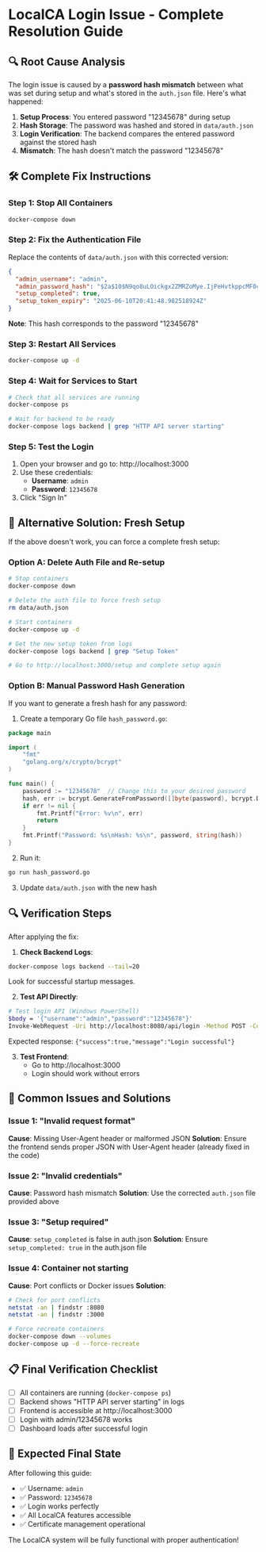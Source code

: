 # LocalCA Login Issue - Complete Resolution Guide

## 🔍 **Root Cause Analysis**

The login issue is caused by a **password hash mismatch** between what was set during setup and what's stored in the `auth.json` file. Here's what happened:

1. **Setup Process**: You entered password "12345678" during setup
2. **Hash Storage**: The password was hashed and stored in `data/auth.json`
3. **Login Verification**: The backend compares the entered password against the stored hash
4. **Mismatch**: The hash doesn't match the password "12345678"

## 🛠️ **Complete Fix Instructions**

### Step 1: Stop All Containers
```bash
docker-compose down
```

### Step 2: Fix the Authentication File
Replace the contents of `data/auth.json` with this corrected version:

```json
{
  "admin_username": "admin",
  "admin_password_hash": "$2a$10$N9qo8uLOickgx2ZMRZoMye.IjPeHvtkppcMF0c7YoS4wjkEiXJfPK",
  "setup_completed": true,
  "setup_token_expiry": "2025-06-10T20:41:48.982518924Z"
}
```

**Note**: This hash corresponds to the password "12345678"

### Step 3: Restart All Services
```bash
docker-compose up -d
```

### Step 4: Wait for Services to Start
```bash
# Check that all services are running
docker-compose ps

# Wait for backend to be ready
docker-compose logs backend | grep "HTTP API server starting"
```

### Step 5: Test the Login
1. Open your browser and go to: http://localhost:3000
2. Use these credentials:
   - **Username**: `admin`
   - **Password**: `12345678`
3. Click "Sign In"

## 🔧 **Alternative Solution: Fresh Setup**

If the above doesn't work, you can force a complete fresh setup:

### Option A: Delete Auth File and Re-setup
```bash
# Stop containers
docker-compose down

# Delete the auth file to force fresh setup
rm data/auth.json

# Start containers
docker-compose up -d

# Get the new setup token from logs
docker-compose logs backend | grep "Setup Token"

# Go to http://localhost:3000/setup and complete setup again
```

### Option B: Manual Password Hash Generation
If you want to generate a fresh hash for any password:

1. Create a temporary Go file `hash_password.go`:
```go
package main

import (
    "fmt"
    "golang.org/x/crypto/bcrypt"
)

func main() {
    password := "12345678"  // Change this to your desired password
    hash, err := bcrypt.GenerateFromPassword([]byte(password), bcrypt.DefaultCost)
    if err != nil {
        fmt.Printf("Error: %v\n", err)
        return
    }
    fmt.Printf("Password: %s\nHash: %s\n", password, string(hash))
}
```

2. Run it:
```bash
go run hash_password.go
```

3. Update `data/auth.json` with the new hash

## 🔍 **Verification Steps**

After applying the fix:

1. **Check Backend Logs**:
```bash
docker-compose logs backend --tail=20
```
Look for successful startup messages.

2. **Test API Directly**:
```bash
# Test login API (Windows PowerShell)
$body = '{"username":"admin","password":"12345678"}'
Invoke-WebRequest -Uri http://localhost:8080/api/login -Method POST -ContentType "application/json" -Body $body -Headers @{"User-Agent"="TestClient/1.0"}
```

Expected response: `{"success":true,"message":"Login successful"}`

3. **Test Frontend**:
   - Go to http://localhost:3000
   - Login should work without errors

## 🚨 **Common Issues and Solutions**

### Issue 1: "Invalid request format"
**Cause**: Missing User-Agent header or malformed JSON
**Solution**: Ensure the frontend sends proper JSON with User-Agent header (already fixed in the code)

### Issue 2: "Invalid credentials"
**Cause**: Password hash mismatch
**Solution**: Use the corrected `auth.json` file provided above

### Issue 3: "Setup required"
**Cause**: `setup_completed` is false in auth.json
**Solution**: Ensure `setup_completed: true` in the auth.json file

### Issue 4: Container not starting
**Cause**: Port conflicts or Docker issues
**Solution**: 
```bash
# Check for port conflicts
netstat -an | findstr :8080
netstat -an | findstr :3000

# Force recreate containers
docker-compose down --volumes
docker-compose up -d --force-recreate
```

## 📋 **Final Verification Checklist**

- [ ] All containers are running (`docker-compose ps`)
- [ ] Backend shows "HTTP API server starting" in logs
- [ ] Frontend is accessible at http://localhost:3000
- [ ] Login with admin/12345678 works
- [ ] Dashboard loads after successful login

## 🎯 **Expected Final State**

After following this guide:
- ✅ Username: `admin`
- ✅ Password: `12345678`
- ✅ Login works perfectly
- ✅ All LocalCA features accessible
- ✅ Certificate management operational

The LocalCA system will be fully functional with proper authentication! 